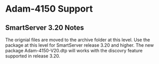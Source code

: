 # Adam-4150 Support
## SmartServer 3.20 Notes
The orignial files are moved to the archive folder at this level.  Use the package at this level for SmartServer release 3.20 and higher.  The new package Adam-4150-V20.dtp will works with the discovry feature supported in release 3.20.   